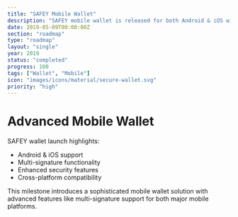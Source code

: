 ```yaml
---
title: "SAFEY Mobile Wallet"
description: "SAFEY mobile wallet is released for both Android & iOS with multi-signature support for BTCZ"
date: 2019-05-09T00:00:00Z
section: "roadmap"
type: "roadmap"
layout: "single"
year: 2019
status: "completed"
progress: 100
tags: ["Wallet", "Mobile"]
icon: "images/icons/material/secure-wallet.svg"
priority: "high"
---
```


# Advanced Mobile Wallet

SAFEY wallet launch highlights:
- Android & iOS support
- Multi-signature functionality
- Enhanced security features
- Cross-platform compatibility

This milestone introduces a sophisticated mobile wallet solution with advanced features like multi-signature support for both major mobile platforms.
